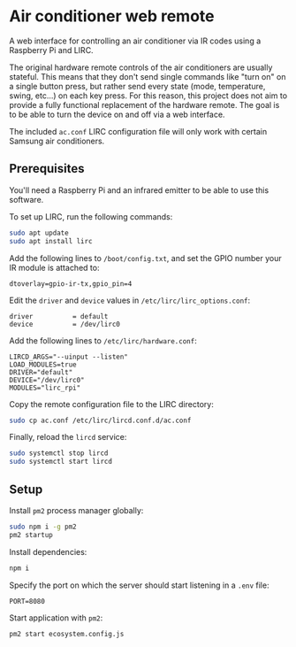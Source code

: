 # Air conditioner web remote

A web interface for controlling an air conditioner via IR codes using a Raspberry Pi and LIRC.

The original hardware remote controls of the air conditioners are usually stateful. This means that they don't send
single commands like "turn on" on a single button press, but rather send every state (mode, temperature, swing, etc...)
on each key press. For this reason, this project does not aim to provide a fully functional replacement of the hardware
remote. The goal is to be able to turn the device on and off via a web interface.

The included `ac.conf` LIRC configuration file will only work with certain Samsung air conditioners.

## Prerequisites

You'll need a Raspberry Pi and an infrared emitter to be able to use this software.

To set up LIRC, run the following commands:

```bash
sudo apt update
sudo apt install lirc
```

Add the following lines to `/boot/config.txt`, and set the GPIO number your IR module is attached to:

```
dtoverlay=gpio-ir-tx,gpio_pin=4
```

Edit the `driver` and `device` values in `/etc/lirc/lirc_options.conf`:

```
driver          = default
device          = /dev/lirc0
```

Add the following lines to `/etc/lirc/hardware.conf`:

```
LIRCD_ARGS="--uinput --listen"
LOAD_MODULES=true
DRIVER="default"
DEVICE="/dev/lirc0"
MODULES="lirc_rpi"
```

Copy the remote configuration file to the LIRC directory:

```bash
sudo cp ac.conf /etc/lirc/lircd.conf.d/ac.conf
```

Finally, reload the `lircd` service:

```bash
sudo systemctl stop lircd
sudo systemctl start lircd
```

## Setup

Install `pm2` process manager globally:

```bash
sudo npm i -g pm2
pm2 startup
```

Install dependencies:

```bash
npm i
```

Specify the port on which the server should start listening in a `.env` file:

```
PORT=8080
```

Start application with `pm2`:

```bash
pm2 start ecosystem.config.js
```
